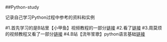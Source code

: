 ##Python-study

记录自己学习Python过程中参考的资料和实例

#1.首先学习的是B站里【小甲鱼】视频教程的一部分[链接](http://www.bilibili.com/video/av4050443/?from=search&seid=11344496709142179092)
#2.看了<a byte of python>[链接](https://bop.molun.net/)
#3.周莫烦的视频教程又看了一部分[链接](https://morvanzhou.github.io/)
#4.B站【流年笙歌】python语言基础[链接](http://www.bilibili.com/video/av8454529/index_1.html)
